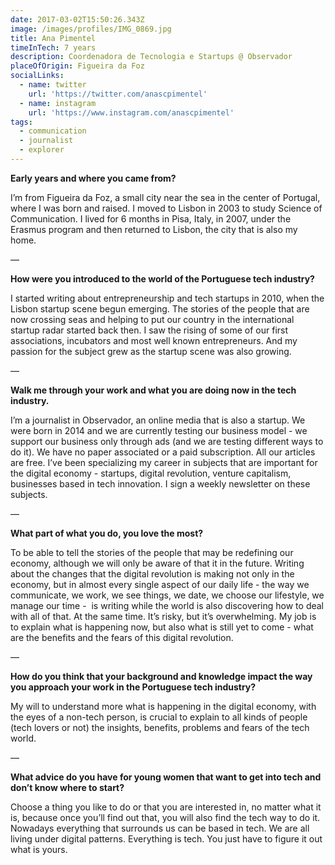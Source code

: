 ```yaml
---
date: 2017-03-02T15:50:26.343Z
image: /images/profiles/IMG_0869.jpg
title: Ana Pimentel
timeInTech: 7 years
description: Coordenadora de Tecnologia e Startups @ Observador
placeOfOrigin: Figueira da Foz
socialLinks:
  - name: twitter
    url: 'https://twitter.com/anascpimentel'
  - name: instagram
    url: 'https://www.instagram.com/anascpimentel'
tags:
  - communication
  - journalist
  - explorer
---
```


**Early years and
where you came from?**

I’m from Figueira
da Foz, a small city near the sea in the center of Portugal, where I was born
and raised. I moved to Lisbon in 2003 to study Science of Communication. I
lived for 6 months in Pisa, Italy, in 2007, under the Erasmus program and then
returned to Lisbon, the city that is also my home.

—

**How were you
introduced to the world of the Portuguese tech industry?**

I started writing
about entrepreneurship and tech startups in 2010, when the Lisbon startup scene
begun emerging. The stories of the people that are now crossing seas and
helping to put our country in the international startup radar started back
then. I saw the rising of some of our first associations, incubators and most
well known entrepreneurs. And my passion for the subject grew as the startup
scene was also growing.

—

**Walk me through
your work and what you are doing now in the tech industry.**

I’m a journalist
in Observador, an online media that is also a startup. We were born in 2014 and
we are currently testing our business model - we support our business only
through ads (and we are testing different ways to do it). We have no paper
associated or a paid subscription. All our articles are free. I’ve been
specializing my career in subjects that are important for the digital economy -
startups, digital revolution, venture capitalism, businesses based in tech
innovation. I sign a weekly newsletter on these subjects.

—

**What part of what
you do, you love the most?**

To be able to
tell the stories of the people that may be redefining our economy, although we
will only be aware of that it in the future. Writing about the changes that the
digital revolution is making not only in the economy, but in almost every
single aspect of our daily life - the way we communicate, we work, we see things,
we date, we choose our lifestyle, we manage our time -  is writing while the world is also
discovering how to deal with all of that. At the same time. It’s risky, but
it’s overwhelming. My job is to explain what is happening now, but also what is
still yet to come - what are the benefits and the fears of this digital
revolution.

—

**How do you think
that your background and knowledge impact the way you approach your work in the
Portuguese tech industry?**

My will to
understand more what is happening in the digital economy, with the eyes of a
non-tech person, is crucial to explain to all kinds of people (tech lovers or
not) the insights, benefits, problems and fears of the tech world.

—

**What advice do
you have for young women that want to get into tech and don’t know where to
start?**

Choose a thing
you like to do or that you are interested in, no matter what it is, because
once you’ll find out that, you will also find the tech way to do it. Nowadays
everything that surrounds us can be based in tech. We are all living under
digital patterns. Everything is tech. You just have to figure it out what is
yours.
